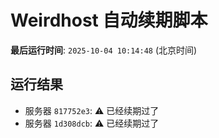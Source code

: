 # Weirdhost 自动续期脚本

**最后运行时间**: `2025-10-04 10:14:48` (北京时间)

## 运行结果

- 服务器 `817752e3`: ⚠️ 已经续期过了
- 服务器 `1d308dcb`: ⚠️ 已经续期过了

